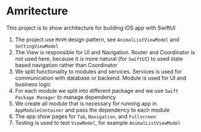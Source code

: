 # Amritecture

This project is to show architecture for building iOS app with SwiftUI
1. The project use `MVVM` design pattern, see `AnimalListViewModel` and `SettingViewModel`
2. The View is responsible for UI and Navigation. Router and Coordinator is not used here, because it is more natural (for `SwiftUI`) to used state based navigation rather than Coordinator
3. We split functionality to modules and services. Services is used for communication with database or backend. Module is used for UI and business logic
4. For each module we split into different package and we use `Swift Package Manager` to manage dependency
5. We create all module that is necessary for running app in `AppModuleContainer` and pass the dependency to each module
6. The app show pages for `Tab`, `Navigation`, and `Fullscreen`
7. Testing is used to test `ViewModel`, for example `AnimalListViewModel`
